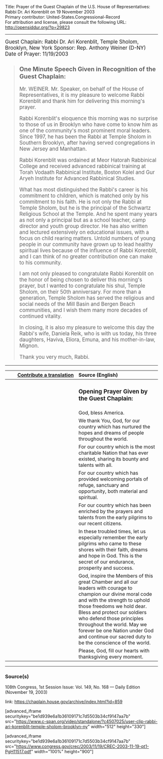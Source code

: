 <html>
<head></head>
<body>
Title: Prayer of the Guest Chaplain of the U.S. House of Representatives: Rabbi Dr. Ari Korenblit on 19 November 2003<br />
Primary contributor: United-States.Congressional-Record<br />
For attribution and license, please consult the following URL: <a href="http://opensiddur.org/?p=29823">http://opensiddur.org/?p=29823</a>
<p />
<hr />

<div class="english" style="font-size:1.2em;">
Guest Chaplain: Rabbi Dr. Ari Korenblit, Temple Sholom, Brooklyn, New York
Sponsor: Rep. Anthony Weiner (D-NY)
Date of Prayer: 11/19/2003

<blockquote>
<h3>One Minute Speech Given in Recognition of the Guest Chaplain:</h3>

Mr. WEINER. Mr. Speaker, on behalf of the House of Representatives, it is my pleasure to welcome Rabbi Korenblit and thank him for delivering this morning's prayer.

Rabbi Korenblit's eloquence this morning was no surprise to those of us in Brooklyn who have come to know him as one of the community's most prominent moral leaders. Since 1997, he has been the Rabbi at Temple Sholom in Southern Brooklyn, after having served congregations in New Jersey and Manhattan.

Rabbi Korenblit was ordained at Meor Hatorah Rabbinical College and received advanced rabbinical training at Torah Vodaath Rabbinical Institute, Boston Kolel and Gur Aryeh Institute for Advanced Rabbinical Studies.

What has most distinguished the Rabbi's career is his commitment to children, which is matched only by his commitment to his faith. He is not only the Rabbi at Temple Sholom, but he is the principal of the Schwartz Religious School at the Temple. And he spent many years as not only a principal but as a school teacher, camp director and youth group director. He has also written and lectured extensively on educational issues, with a focus on child rearing matters. Untold numbers of young people in our community have grown up to lead healthy spiritual lives because of the influence of Rabbi Korenblit, and I can think of no greater contribution one can make to his community.

I am not only pleased to congratulate Rabbi Korenblit on the honor of being chosen to deliver this morning's prayer, but I wanted to congratulate his shul, Temple Sholom, on their 50th anniversary. For more than a generation, Temple Sholom has served the religious and social needs of the Mill Basin and Bergen Beach communities, and I wish them many more decades of continued vitality.

In closing, it is also my pleasure to welcome this day the Rabbi's wife, Daniela Reik, who is with us today, his three daughters, Haviva, Eliora, Emuna, and his mother-in-law, Mignon.

Thank you very much, Rabbi.
</blockquote>

</div>

<hr />

<table style="margin-left: auto;margin-right: auto;" class="draggable">
<thead><tr><th id="x" style="text-align: right;"><a href="/contributing/upload/">Contribute a translation</a></th><th style="text-align: left;">Source (English)</th></tr></thead>
<tbody>
<tr><td style="vertical-align:top;" width="46%">
<div class="liturgy"><span lang="he">

</span></div></td>
 
<td style="vertical-align:top;" width="53%">
<div class="english">
<h3>Opening Prayer Given by the Guest Chaplain:</h3>
</div></td></tr>

<tr><td style="vertical-align:top;" width="46%">
<div class="liturgy"><span lang="he">

</span></div></td>
 
<td style="vertical-align:top;" width="53%">
<div class="english">
God, bless America.
</div></td></tr>


<tr><td style="vertical-align:top;" width="46%">
<div class="liturgy"><span lang="he">

</span></div></td>
 
<td style="vertical-align:top;" width="53%">
<div class="english">
We thank You, God, 
for our country 
which has nurtured 
the hopes and dreams 
of people throughout the world.
</div></td></tr>


<tr><td style="vertical-align:top;" width="46%">
<div class="liturgy"><span lang="he">

</span></div></td>
 
<td style="vertical-align:top;" width="53%">
<div class="english">
For our country 
which is the most charitable Nation 
that has ever existed, 
sharing its bounty and talents 
with all.
</div></td></tr>


<tr><td style="vertical-align:top;" width="46%">
<div class="liturgy"><span lang="he">

</span></div></td>
 
<td style="vertical-align:top;" width="53%">
<div class="english">
For our country 
which has provided 
welcoming portals of refuge, 
sanctuary and opportunity, 
both material and spiritual.
</div></td></tr>


<tr><td style="vertical-align:top;" width="46%">
<div class="liturgy"><span lang="he">

</span></div></td>
 
<td style="vertical-align:top;" width="53%">
<div class="english">
For our country 
which has been enriched 
by the prayers and talents 
from the early pilgrims 
to our recent citizens.
</div></td></tr>


<tr><td style="vertical-align:top;" width="46%">
<div class="liturgy"><span lang="he">

</span></div></td>
 
<td style="vertical-align:top;" width="53%">
<div class="english">
In these troubled times, 
let us especially remember 
the early pilgrims 
who came to these shores 
with their faith, 
dreams 
and hope in God. 
This is the secret of our endurance, 
prosperity and success.
</div></td></tr>


<tr><td style="vertical-align:top;" width="46%">
<div class="liturgy"><span lang="he">

</span></div></td>
 
<td style="vertical-align:top;" width="53%">
<div class="english">
God, 
inspire the Members of this great Chamber 
and all our leaders 
with courage 
to champion our divine moral code 
and with the strength 
to uphold those freedoms 
we hold dear. 
Bless and protect our soldiers 
who defend those principles 
throughout the world. 
May we forever be 
one Nation under God 
and continue our sacred duty 
to be the conscience of the world.
</div></td></tr>


<tr><td style="vertical-align:top;" width="46%">
<div class="liturgy"><span lang="he">

</span></div></td>
 
<td style="vertical-align:top;" width="53%">
<div class="english">
Please, God, 
fill our hearts 
with thanksgiving 
every moment.
</div></td></tr>
</tbody></table>

<hr />

<h3>Source(s)</h3>

108th Congress, 1st Session
Issue: Vol. 149, No. 168 — Daily Edition (November 19, 2003)

link: <a href="https://chaplain.house.gov/archive/index.html?id=859">https://chaplain.house.gov/archive/index.html?id=859</a>

[advanced_iframe securitykey="be1d939e6a1b36109171c7d5503b34cf9147aa7b" src="https://www.c-span.org/video/standalone/?c4507025/user-clip-rabbi-ari-korenblit-temple-sholom-brooklyn-ny" width="512" height="330"]

[advanced_iframe securitykey="be1d939e6a1b36109171c7d5503b34cf9147aa7b" src="https://www.congress.gov/crec/2003/11/19/CREC-2003-11-19-pt1-PgH11517.pdf" width="100%" height="900"]
</body>
</html>